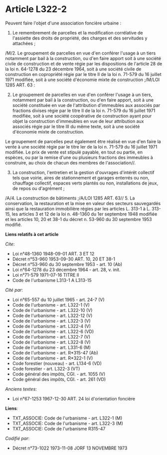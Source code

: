 # Article L322-2

Peuvent faire l'objet d'une association foncière urbaine :

1. Le remembrement de parcelles et la modification corrélative de l'assiette des droits de propriété, des charges et des
servitudes y attachées ;

/M/2. Le groupement de parcelles en vue d'en conférer l'usage à un tiers notamment par bail à la construction, ou d'en faire
apport soit à une société civile de construction et de vente régie par les dispositions de l'article 28 de la loi n. 64-1278
du 23 décembre 1964, soit à une société civile de construction en copropriété régie par le titre II de la loi n. 71-579 du 16
juillet 1971 modifiée, soit à une société d'économie mixte de construction ;/M/LOI  1285 ART. 63 :

2. Le groupement de parcelles en vue d'en conférer l'usage à un tiers, notamment par bail à la construction, ou d'en faire
apport, soit à une société constituée en vue de l'attribution d'immeubles aux associés par fractions divises régie par le
titre II de la loi n. 71-579 du 16 juillet 1971 modifiée, soit à une société coopérative de construction ayant pour objet la
construction d'immeubles en vue de leur attribution aux associés régie par le titre III du même texte, soit à une société
d'économie mixte de construction.

Le groupement de parcelles peut également être réalisé en vue d'en faire la vente à une société régie par le titre Ier de la
loi n. 71-579 du 16 juillet 1971 modifiée. Le prix de vente est stipulé payable, en tout ou partie, en espèces, ou par la
remise d'une ou plusieurs fractions des immeubles à construire, au choix de chacun des membres de l'association//.

3. La construction, l'entretien et la gestion d'ouvrages d'intérêt collectif tels que voirie, aires de stationnement et
garages enterrés ou non, chauffage collectif, espaces verts plantés ou non, installations de jeux, de repos ou d'agrément ;

/A/4. La construction de bâtiments ;/A/LOI  1285 ART. 63//    5. La conservation, la restauration et la mise en valeur des
secteurs sauvegardés ainsi que la restauration immobilière régies par les articles L. 313-1 à L. 313-15, les articles 3 et 12
de la loi n. 48-1360 du 1er septembre 1948 modifiée et les articles 10, 20 et 38-1 du décret n. 53-960 du 30 septembre 1953
modifié.

**Liens relatifs à cet article**

_Cite_:

  - Loi n°48-1360 1948-09-01 ART. 3 ET 12
  - Décret n°53-960 1953-09-30 ART. 10, 20 ET 38-1
  - Décret n°53-960 du 30 septembre 1953 - art. 10 (Ab)
  - Loi n°64-1278 du 23 décembre 1964 - art. 28, v. init.
  - Loi n°71-579 1971-07-16 TITRE II
  - Code de l'urbanisme L313-1 A L313-15

_Cité par_:

  - Loi n°65-557 du 10 juillet 1965 - art. 24-7 (V)
  - Code de l'urbanisme - art. L322-1 (V)
  - Code de l'urbanisme - art. L322-10 (V)
  - Code de l'urbanisme - art. L322-12 (V)
  - Code de l'urbanisme - art. L322-3 (V)
  - Code de l'urbanisme - art. L322-4 (V)
  - Code de l'urbanisme - art. L322-6 (VD)
  - Code de l'urbanisme - art. L322-7 (V)
  - Code de l'urbanisme - art. L322-8 (V)
  - Code de l'urbanisme - art. L331-6 (M)
  - Code de l'urbanisme - art. R*315-47 (Ab)
  - Code de l'urbanisme - art. R*322-1 (V)
  - Code forestier (nouveau) - art. L134-6 (VD)
  - Code forestier - art. L322-3 (VT)
  - Code général des impôts, CGI. - art. 1055 (V)
  - Code général des impôts, CGI. - art. 261 (VD)

_Anciens textes_:

  - Loi n°67-1253 1967-12-30 ART. 24 loi d'orientation foncière

**Liens**:

  - TXT_ASSOCIE: Code de l'urbanisme - art. L322-1 (M)
  - TXT_ASSOCIE: Code de l'urbanisme - art. L322-3 (M)
  - TXT_ASSOCIE: Code de l'urbanisme R315-47

_Codifié par_:

  - Décret n°73-1022 1973-11-08 JORF 13 NOVEMBRE 1973
